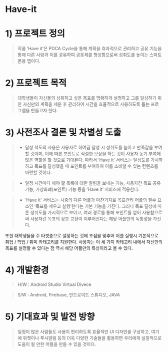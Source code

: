 Have-it
==================================
# 1) 프로젝트 정의
> 작품 ‘Have it’은 PDCA Cycle을 통해 계획을 효과적으로 관리하고 공유 기능을 통해 다른 사람과 이를 공유하여 공동체를 형성함으로써 성취도를 높이는 스마트폰용 앱이다.

# 2) 프로젝트 목적
> 대학생들이 자신들의 성취하고 싶은 목표를 명확하게 설정하고 그를 달성하기 위한 자신만의 계획을 세운 후 관리하여 시간을 효율적으로 사용하도록 돕는 프로그램을 만들고자 한다. 

# 3) 사전조사 결론 및 차별성 도출
> * 달성 척도의 사용은 사용자로 하여금 달성 시 성취도를 높이고 만족감을 부여할 것이며, 이에 따른 포인트로 적절한 보상을 하는 것이 사용자 동기 부여에 많은 역할을 할 것으로 기대된다.
따라서 ‘Have it’ 서비스는 달성도를 가시화하고 목표를 달성했을 때 포인트를 부여하여 이를 소비할 수 있는 컨텐츠를 마련할 것이다.

> * 일정 시간마다 해야 할 목록에 대한 알림을 보내는 기능, 사용자간 목표 공유 기능, 가상화폐(포인트) 기능 등을 ‘Have it’ 서비스에 적용한다.

> * ‘Have it’ 서비스는 시중의 다른 어플과 마찬가지로 목표관리 어플의 필수 요소인 ‘목표를 세우고 실행’한다는 기본 기능을 가진다. 그러나 목표 달성에 따른 성취도를 가시적으로 보이고, 여러 경로를 통해 포인트를 얻어 사용함으로써 사용자간 목표의 상호 교환이 이루어진다는 해당 어플만의 독창성을 가진다.

또한 대학생들을 주 타겟층으로 설정하는 것에 초점을 맞추어 어플 실행시 기본적으로 취업 / 학업 / 취미 카테고리를 지원한다. 사용자는 이 세 가지 카테고리 내에서 자신만의 목표를 설정할 수 있다는 점 역시 해당 어플만의 특성이라고 볼 수 있다.

# 4) 개발환경
> H/W : Android Studio Virtual Divece

> S/W : Android, Firebase, 안드로이드 스튜디오, JAVA

# 5) 기대효과 및 발전 방향
> 일정이 많은 사람들도 사용이 편리하도록 효율적인 UI 디자인을 구상하고, 여기에 위젯이나 푸시알림 등의 더욱 다양한 기술들을 활용하면 우리에게 실질적으로 도움이 될 만한 어플을 만들 수 있을 것이다.
